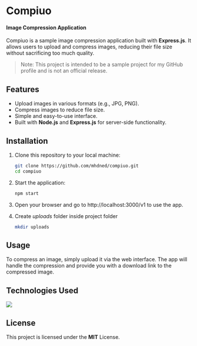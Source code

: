 # Compiuo

#### Image Compression Application

Compiuo is a sample image compression application built with **Express.js**. It allows users to upload and compress images, reducing their file size without sacrificing too much quality.

> Note: This project is intended to be a sample project for my GitHub profile and is not an official release.

## Features

- Upload images in various formats (e.g., JPG, PNG).
- Compress images to reduce file size.
- Simple and easy-to-use interface.
- Built with **Node.js** and **Express.js** for server-side functionality.

## Installation

1. Clone this repository to your local machine:

   ```bash
   git clone https://github.com/mhdned/compiuo.git
   cd compiuo
   ```

2. Start the application:

   ```bash
   npm start
   ```

3. Open your browser and go to http://localhost:3000/v1 to use the app.

4. Create _uploads_ folder inside project folder

   ```bash
   mkdir uploads
   ```

## Usage

To compress an image, simply upload it via the web interface.
The app will handle the compression and provide you with a download link to the compressed image.

## Technologies Used

<p align="left">
  <a href="https://skillicons.dev">
    <img src="https://skillicons.dev/icons?i=nodejs,expressjs,prisma" />
  </a>
</p>

## License

This project is licensed under the **MIT** License.
